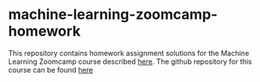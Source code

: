 # machine-learning-zoomcamp-homework
This repository contains homework assignment solutions for the Machine Learning Zoomcamp course described [here](https://datatalks.club/courses/ml-zoomcamp/). The github repository for this course can be found [here](https://github.com/DataTalksClub/machine-learning-zoomcamp/tree/master)